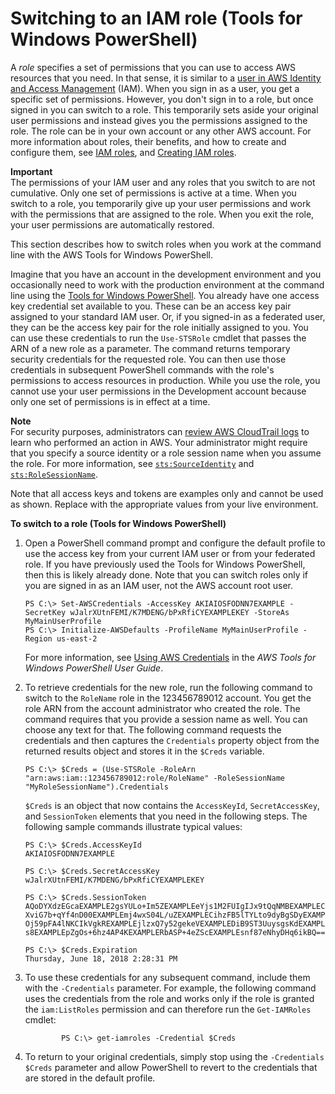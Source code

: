 # Switching to an IAM role \(Tools for Windows PowerShell\)<a name="id_roles_use_switch-role-twp"></a>

A *role* specifies a set of permissions that you can use to access AWS resources that you need\. In that sense, it is similar to a [user in AWS Identity and Access Management](https://docs.aws.amazon.com/IAM/latest/UserGuide/id.html) \(IAM\)\. When you sign in as a user, you get a specific set of permissions\. However, you don't sign in to a role, but once signed in you can switch to a role\. This temporarily sets aside your original user permissions and instead gives you the permissions assigned to the role\. The role can be in your own account or any other AWS account\. For more information about roles, their benefits, and how to create and configure them, see [IAM roles](id_roles.md), and [Creating IAM roles](id_roles_create.md)\.

**Important**  
The permissions of your IAM user and any roles that you switch to are not cumulative\. Only one set of permissions is active at a time\. When you switch to a role, you temporarily give up your user permissions and work with the permissions that are assigned to the role\. When you exit the role, your user permissions are automatically restored\.

This section describes how to switch roles when you work at the command line with the AWS Tools for Windows PowerShell\.

Imagine that you have an account in the development environment and you occasionally need to work with the production environment at the command line using the [Tools for Windows PowerShell](http://aws.amazon.com/powershell/)\. You already have one access key credential set available to you\. These can be an access key pair assigned to your standard IAM user\. Or, if you signed\-in as a federated user, they can be the access key pair for the role initially assigned to you\. You can use these credentials to run the `Use-STSRole` cmdlet that passes the ARN of a new role as a parameter\. The command returns temporary security credentials for the requested role\. You can then use those credentials in subsequent PowerShell commands with the role's permissions to access resources in production\. While you use the role, you cannot use your user permissions in the Development account because only one set of permissions is in effect at a time\.

**Note**  
For security purposes, administrators can [review AWS CloudTrail logs](cloudtrail-integration.md#cloudtrail-integration_signin-tempcreds) to learn who performed an action in AWS\. Your administrator might require that you specify a source identity or a role session name when you assume the role\. For more information, see [`sts:SourceIdentity`](reference_policies_iam-condition-keys.md#ck_sourceidentity) and [`sts:RoleSessionName`](reference_policies_iam-condition-keys.md#ck_rolesessionname)\.

Note that all access keys and tokens are examples only and cannot be used as shown\. Replace with the appropriate values from your live environment\.

**To switch to a role \(Tools for Windows PowerShell\)**

1. Open a PowerShell command prompt and configure the default profile to use the access key from your current IAM user or from your federated role\. If you have previously used the Tools for Windows PowerShell, then this is likely already done\. Note that you can switch roles only if you are signed in as an IAM user, not the AWS account root user\.

   ```
   PS C:\> Set-AWSCredentials -AccessKey AKIAIOSFODNN7EXAMPLE -SecretKey wJalrXUtnFEMI/K7MDENG/bPxRfiCYEXAMPLEKEY -StoreAs MyMainUserProfile
   PS C:\> Initialize-AWSDefaults -ProfileName MyMainUserProfile -Region us-east-2
   ```

   For more information, see [Using AWS Credentials](https://docs.aws.amazon.com/powershell/latest/userguide/specifying-your-aws-credentials.html) in the *AWS Tools for Windows PowerShell User Guide*\.

1. To retrieve credentials for the new role, run the following command to switch to the `RoleName` role in the 123456789012 account\. You get the role ARN from the account administrator who created the role\. The command requires that you provide a session name as well\. You can choose any text for that\. The following command requests the credentials and then captures the `Credentials` property object from the returned results object and stores it in the `$Creds` variable\.

   ```
   PS C:\> $Creds = (Use-STSRole -RoleArn "arn:aws:iam::123456789012:role/RoleName" -RoleSessionName "MyRoleSessionName").Credentials
   ```

   `$Creds` is an object that now contains the `AccessKeyId`, `SecretAccessKey`, and `SessionToken` elements that you need in the following steps\. The following sample commands illustrate typical values:

   ```
   PS C:\> $Creds.AccessKeyId
   AKIAIOSFODNN7EXAMPLE
   
   PS C:\> $Creds.SecretAccessKey
   wJalrXUtnFEMI/K7MDENG/bPxRfiCYEXAMPLEKEY
   
   PS C:\> $Creds.SessionToken
   AQoDYXdzEGcaEXAMPLE2gsYULo+Im5ZEXAMPLEeYjs1M2FUIgIJx9tQqNMBEXAMPLECvSRyh0FW7jEXAMPLEW+vE/7s1HRp
   XviG7b+qYf4nD00EXAMPLEmj4wxS04L/uZEXAMPLECihzFB5lTYLto9dyBgSDyEXAMPLE9/g7QRUhZp4bqbEXAMPLENwGPy
   Oj59pFA4lNKCIkVgkREXAMPLEjlzxQ7y52gekeVEXAMPLEDiB9ST3UuysgsKdEXAMPLE1TVastU1A0SKFEXAMPLEiywCC/C
   s8EXAMPLEpZgOs+6hz4AP4KEXAMPLERbASP+4eZScEXAMPLEsnf87eNhyDHq6ikBQ==
   
   PS C:\> $Creds.Expiration
   Thursday, June 18, 2018 2:28:31 PM
   ```

1. To use these credentials for any subsequent command, include them with the `-Credentials` parameter\. For example, the following command uses the credentials from the role and works only if the role is granted the `iam:ListRoles` permission and can therefore run the `Get-IAMRoles` cmdlet:

   ```
           PS C:\> get-iamroles -Credential $Creds
   ```

1. To return to your original credentials, simply stop using the `-Credentials $Creds` parameter and allow PowerShell to revert to the credentials that are stored in the default profile\.